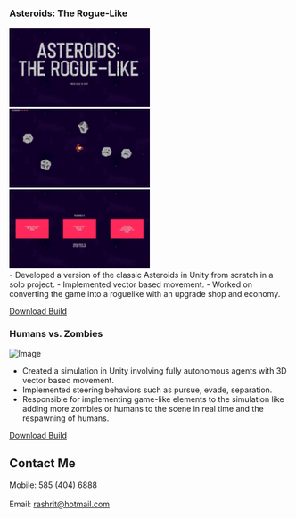 ### Asteroids: The Rogue-Like

<img src="AsteroidsTitle.PNG" width="50%" height="50%">
<img src="AsteroidsGameplay.PNG" width="50%" height="50%">
<img src="AsteroidsUpgradeScreen.PNG" width="50%" height="50%">
<br />
- Developed a version of the classic Asteroids in Unity from scratch in a solo project.
- Implemented vector based movement.
- Worked on converting the game into a roguelike with an upgrade shop and economy.

[Download Build](url)

### Humans vs. Zombies

![Image](src)
- Created a simulation in Unity involving fully autonomous agents with 3D vector based movement.
- Implemented steering behaviors such as pursue, evade, separation.
- Responsible for implementing game-like elements to the simulation like adding more zombies or humans to the scene in real time and the respawning of humans.

[Download Build](url)

## Contact Me
Mobile: 585 (404) 6888  
<br />
Email: rashrit@hotmail.com
